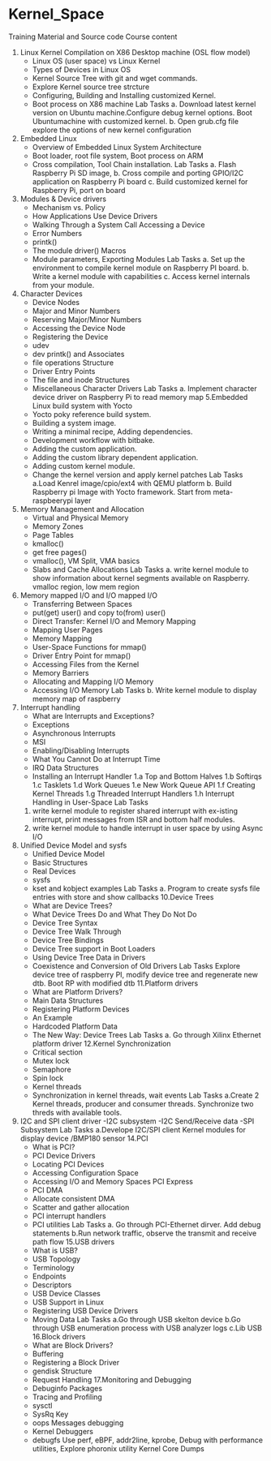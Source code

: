 # Kernel_Space
Training Material and Source code
Course content
1. Linux Kernel Compilation on X86 Desktop machine
   (OSL flow model)
	- Linux OS (user space) vs Linux Kernel
   	- Types of Devices in Linux OS
   	- Kernel Source Tree with git and wget commands.
   	- Explore Kernel source tree strcture
   	- Configuring, Building and Installing customized Kernel.
   	- Boot process on X86 machine
  	Lab Tasks
	a. Download  latest kernel version on Ubuntu machine.Configure debug kernel options. 
   	   Boot Ubuntumachine with customized kernel.
	b. Open grub.cfg file explore the options of new kernel configuration 
2. Embedded Linux
	- Overview of Embedded Linux System Architecture
	- Boot loader, root file system, Boot process on ARM
	- Cross compilation, Tool Chain installation.
	Lab Tasks
	a. Flash Raspberry Pi SD image,
	b. Cross compile and porting GPIO/I2C application on Raspberry Pi board
	c. Build customized kernel for Raspberry Pi, port on board
3. Modules & Device drivers
	- Mechanism vs. Policy
	- How Applications Use Device Drivers
	- Walking Through a System Call Accessing a Device
	- Error Numbers
	- printk()
	- The module driver() Macros
	- Module parameters, Exporting Modules
	Lab Tasks
	a. Set up the environment to compile kernel module on Raspberry PI board.
	b. Write a kernel module with capabilities
	c. Access kernel internals from your module.
4. Character Devices
	- Device Nodes
	- Major and Minor Numbers
	- Reserving Major/Minor Numbers
	- Accessing the Device Node
	- Registering the Device
	- udev
	- dev printk() and Associates
	- file operations Structure
	- Driver Entry Points
	- The file and inode Structures
	- Miscellaneous Character Drivers
	Lab Tasks
	a. Implement character device driver on Raspberry Pi to read memory map
5.Embedded Linux build system with Yocto
	- Yocto poky reference build system.
	- Building a system image.
	- Writing a minimal recipe, Adding dependencies.
	- Development workflow with bitbake.
	- Adding the custom application.
	- Adding the custom library dependent application.
	- Adding custom kernel module.
	- Change the kernel version and apply kernel patches
	Lab Tasks
	a.Load Kenrel image/cpio/ext4 with QEMU platform
	b. Build Raspberry pi Image with Yocto framework. Start from meta-raspbeerypi layer
6. Memory Management and Allocation
	- Virtual and Physical Memory
	- Memory Zones
	- Page Tables
	- kmalloc()
	- get free pages()
	- vmalloc(), VM Split, VMA basics
	- Slabs and Cache Allocations
	Lab Tasks
	a. write kernel module to show information about kernel segments available on Raspberry.
	vmalloc region, low mem region
7. Memory mapped I/O and I/O mapped I/O
	- Transferring Between Spaces
	- put(get) user() and copy to(from) user()
	- Direct Transfer: Kernel I/O and Memory Mapping
	- Mapping User Pages
	- Memory Mapping
	- User-Space Functions for mmap()
	- Driver Entry Point for mmap()
	- Accessing Files from the Kernel
	- Memory Barriers
	- Allocating and Mapping I/O Memory
	- Accessing I/O Memory
	Lab Tasks
	b. Write kernel module to display memory map of raspberry
8. Interrupt handling
	- What are Interrupts and Exceptions?
	- Exceptions
	- Asynchronous Interrupts
	- MSI
	- Enabling/Disabling Interrupts
	- What You Cannot Do at Interrupt Time
	- IRQ Data Structures
	- Installing an Interrupt Handler
        1.a Top and Bottom Halves
        1.b Softirqs
        1.c Tasklets
        1.d Work Queues
        1.e New Work Queue API
        1.f Creating Kernel Threads
        1.g Threaded Interrupt Handlers
        1.h Interrupt Handling in User-Space
	Lab Tasks
	1. write kernel module to register shared interrupt with ex-isting interrupt, print messages from ISR and bottom half modules.
	2. write kernel module to handle interrupt in user space by using Async I/O
9. Unified Device Model and sysfs
	- Unified Device Model
	- Basic Structures
	- Real Devices
	- sysfs
	- kset and kobject examples
	Lab Tasks
	a. Program to create sysfs file entries with store and show callbacks
10.Device Trees
	- What are Device Trees?
	- What Device Trees Do and What They Do Not Do
	- Device Tree Syntax
	- Device Tree Walk Through
	- Device Tree Bindings
	- Device Tree support in Boot Loaders
	- Using Device Tree Data in Drivers
	- Coexistence and Conversion of Old Drivers
	Lab Tasks
	Explore device tree of raspberry PI, modify device tree and regenerate new dtb. Boot RP with modified dtb 
11.Platform drivers
	- What are Platform Drivers?
	- Main Data Structures
	- Registering Platform Devices
	- An Example
	- Hardcoded Platform Data
	- The New Way: Device Trees
	Lab Tasks
	a. Go through Xilinx Ethernet platform driver
12.Kernel Synchronization
	- Critical section
	- Mutex lock
	- Semaphore
	- Spin lock
	- Kernel threads
	- Synchronization in kernel threads, wait events
	Lab Tasks
	a.Create 2 Kernel threads, producer and consumer threads. Synchronize two threds with available tools. 
13. I2C and SPI client driver
	-I2C subsystem
	-I2C Send/Receive data
	-SPI Subsystem
	Lab Tasks
	a.Develope I2C/SPI client Kernel modules for display device /BMP180 sensor
14.PCI
	- What is PCI?
	- PCI Device Drivers
	- Locating PCI Devices
	- Accessing Configuration Space
	- Accessing I/O and Memory Spaces PCI Express
	- PCI DMA
	- Allocate consistent DMA
	- Scatter and gather allocation
	- PCI interrupt handlers
	- PCI utilities
	Lab Tasks
	a. Go through PCI-Ethernet dirver. Add debug statements
        b.Run network traffic, observe the transmit and receive path flow
15.USB drivers
 	- What is USB?
	 - USB Topology
	 - Terminology
	 - Endpoints
	 - Descriptors
	 - USB Device Classes
	 - USB Support in Linux
	 - Registering USB Device Drivers
	 - Moving Data
 	Lab Tasks
	a.Go through USB skelton device
	b.Go through USB enumeration process with USB analyzer logs
	c.Lib USB
16.Block drivers
	- What are Block Drivers?
	- Buffering
	- Registering a Block Driver
	- gendisk Structure
	- Request Handling
17.Monitoring and Debugging
	- Debuginfo Packages
	- Tracing and Profiling
	- sysctl
	- SysRq Key
	- oops Messages debugging
	- Kernel Debuggers
	- debugfs
	Use perf, eBPF, addr2line, kprobe, 
	Debug with performance utilities, 
	Explore phoronix utility
	Kernel Core Dumps

